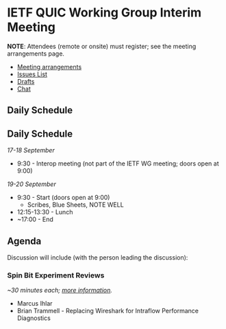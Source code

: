 # IETF QUIC Working Group Interim Meeting

**NOTE**: Attendees (remote or onsite) must register; see the meeting arrangements page.

* [Meeting arrangements](https://github.com/quicwg/wg-materials/blob/master/interim-18-09/arrangements.md)
* [Issues List](https://github.com/quicwg/base-drafts/issues)
* [Drafts](https://github.com/quicwg/base-drafts)
* [Chat](xmpp:quic@jabber.ietf.org?join)

## Daily Schedule

## Daily Schedule

_17-18 September_

* 9:30 - Interop meeting (not part of the IETF WG meeting; doors open at 9:00)

_19-20 September_

* 9:30 - Start (doors open at 9:00)
  * Scribes, Blue Sheets, NOTE WELL
* 12:15-13:30 - Lunch
* ~17:00 - End


## Agenda

Discussion will include (with the person leading the discussion):

### Spin Bit Experiment Reviews

_~30 minutes each; [more information](https://mailarchive.ietf.org/arch/msg/quic/3o9eAubWNfWvuMBLu-tIxc5Tba0)._

* Marcus Ihlar
* Brian Trammell - Replacing Wireshark for Intraflow Performance Diagnostics



